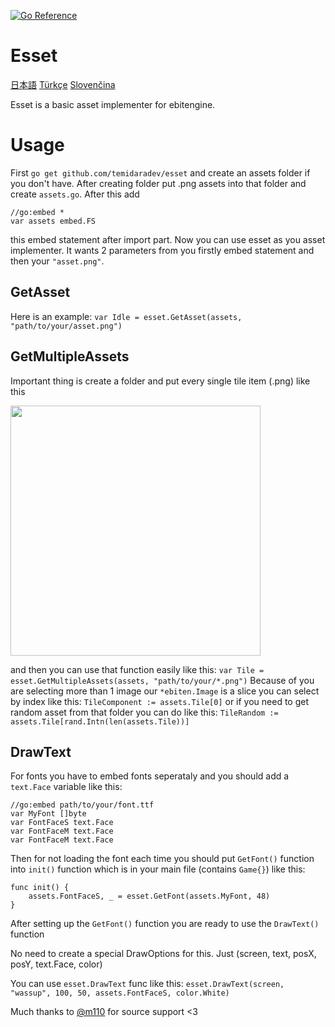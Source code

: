 [![Go Reference](https://pkg.go.dev/badge/github.com/temidaradev/esset/v2.svg)](https://pkg.go.dev/github.com/temidaradev/esset/v2)

# Esset

[日本語](i18n/README_jp.md) [Türkçe](i18n/README_tr.md) [Slovenčina](i18n/README_sk.md)

Esset is a basic asset implementer for ebitengine.

# Usage

First `go get github.com/temidaradev/esset` and create an assets folder if you don't have. After creating folder put .png assets into that folder and create `assets.go`. After this add

```
//go:embed *
var assets embed.FS
```

this embed statement after import part. Now you can use esset as you asset implementer. It wants 2 parameters from you firstly embed statement and then your `"asset.png"`.

## GetAsset

Here is an example: `var Idle = esset.GetAsset(assets, "path/to/your/asset.png")`

## GetMultipleAssets

Important thing is create a folder and put every single tile item (.png) like this

<img src="resources/image.png" height="400">

and then you can use that function easily like this: `var Tile = esset.GetMultipleAssets(assets, "path/to/your/*.png")` Because of you are selecting more than 1 image our `*ebiten.Image` is a slice you can select by index like this: `TileComponent := assets.Tile[0]` or if you need to get random asset from that folder you can do like this: `TileRandom := assets.Tile[rand.Intn(len(assets.Tile))]`

## DrawText

For fonts you have to embed fonts seperataly and you should add a `text.Face` variable like this:

```
//go:embed path/to/your/font.ttf
var MyFont []byte
var FontFaceS text.Face
var FontFaceM text.Face
var FontFaceM text.Face
```

Then for not loading the font each time you should put `GetFont()` function into `init()` function which is in your main file (contains `Game{}`) like this:

```
func init() {
	assets.FontFaceS, _ = esset.GetFont(assets.MyFont, 48)
}
```

After setting up the `GetFont()` function you are ready to use the `DrawText()` function

No need to create a special DrawOptions for this. Just (screen, text, posX, posY, text.Face, color)

You can use `esset.DrawText` func like this: `esset.DrawText(screen, "wassup", 100, 50, assets.FontFaceS, color.White)`

Much thanks to [@m110](https://github.com/m110) for source support <3
